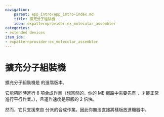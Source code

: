 ```yaml
---
navigation:
    parent: epp_intro/epp_intro-index.md
    title: 擴充分子組裝機
    icon: expatternprovider:ex_molecular_assembler
categories:
- extended devices
item_ids:
- expatternprovider:ex_molecular_assembler
---
```


# 擴充分子組裝機

<Row gap="20">
<BlockImage id="expatternprovider:ex_molecular_assembler" scale="8"></BlockImage>
</Row>

擴充分子組裝機是 <ItemLink id="ae2:molecular_assembler" /> 的進階版本。

它能夠同時進行 8 項合成作業（想當然的，你的 ME 網路中需要先有 <ItemLink id="ae2:crafting_accelerator" /> ，才能正常進行平行作業。），且運作速度是原版的 2 倍快。

然而，它只支援來自 <ItemLink id="ae2:pattern_provider" /> 分派的合成作業。因此你無法直接將樣板放進機器中。


